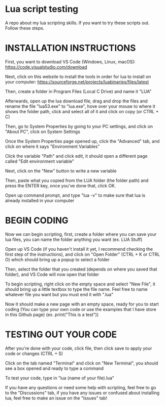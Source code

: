 # Lua script testing
 A repo about my lua scripting skills. If you want to try these scripts out. Follow these steps.

# INSTALLATION INSTRUCTIONS
 First, you want to download VS Code (Windows, Linux, macOS):
https://code.visualstudio.com/download

 Next, click on this website to install the tools in order for lua to install on your computer:
https://sourceforge.net/projects/luabinaries/files/latest

 Then, create a folder in Program Files (Local C Drive) and name it "LUA"

 Afterwards, open up the lua download file, drag and drop the files and rename the file "lua53.exe" to "lua.exe", hove over your mouse to where it shows the folder path, click and select all of it and click on copy (or CTRL + C)

 Then, go to System Properties by going to your PC settings, and click on "About PC", click on System Settings

 Once the System Properties page opened up, click the "Advanced" tab, and click on where it says "Environment Variables"

 Click the variable "Path" and click edit, it should open a different page called "Edit environment variable"

 Next, click on the "New" button to write a new variable

 Then, paste what you copied from the LUA folder (the folder path) and press the ENTER key, once you've done that, click OK.

 Open up command prompt, and type "lua -v" to make sure that lua is already installed in your computer

# BEGIN CODING
 Now we can begin scripting, first, create a folder where you can save your lua files, you can name the folder anything you want (ex. LUA Stuff)

 Open up VS Code (if you haven't install it yet, I recommend checking the first step of the instructions), and click on "Open Folder" (CTRL + K or CTRL O) which should bring up a popup to select a folder

 Then, select the folder that you created (depends on where you saved that folder), and VS Code will now open that folder

 To begin scripting, right click on the empty space and select "New File", it should bring up a little textbox to type the file name. Feel free to name whatever file you want but you must end it with ".lua"

 Now it should make a new page with an empty space, ready for you to start coding (You can type your own code or use the examples that I have store in this Github page) (ex. print("This is a test"))

 # TESTING OUT YOUR CODE
 After you're done with your code, click file, then click save to apply your code or changes (CTRL + S)

 Click on the tab named "Terminal" and click on "New Terminal", you should see a box opened and ready to type a command

 To test your code, type in "lua (name of your file).lua"


If you have any questions or need some help with scripting, feel free to go to the "Discussions" tab, if you have any issues or confused about installing lua, feel free to make an issue on the "Issues" tab!
